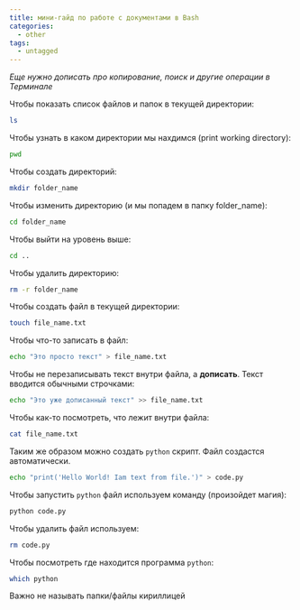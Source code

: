 ```yaml
---
title: мини-гайд по работе с документами в Bash
categories:
  - other
tags:
  - untagged
---
```


<i>Еще нужно дописать про копирование, поиск и другие операции в Терминале</i>

Чтобы показать список файлов и папок в текущей директории:

```bash
ls
```

Чтобы узнать в каком директории мы нахдимся (print working directory):

```bash
pwd
```

Чтобы создать директорий:

```bash
mkdir folder_name
```

Чтобы изменить директорию (и мы попадем в папку folder_name):

```bash
cd folder_name
```

Чтобы выйти на уровень выше:

```bash
cd ..
```

Чтобы удалить директорию:

```bash
rm -r folder_name
```

Чтобы создать файл в текущей директории:

```bash
touch file_name.txt
```

Чтобы что-то записать в файл:

```bash
echo "Это просто текст" > file_name.txt
```

Чтобы не перезаписывать текст внутри файла, а **дописать**. Текст вводится обычными строчками:

```bash
echo "Это уже дописанный текст" >> file_name.txt
```

Чтобы как-то посмотреть, что лежит внутри файла:

```bash
cat file_name.txt
```

Таким же образом можно создать ```python``` скрипт. Файл создастся автоматически.

```bash
echo "print('Hello World! Iam text from file.')" > code.py
```

Чтобы запустить ```python``` файл используем команду (произойдет магия):

```bash
python code.py
```

Чтобы удалить файл используем:

```bash
rm code.py
```

Чтобы посмотреть где находится программа ```python```:

```bash
which python
```

Важно не называть папки/файлы кириллицей





